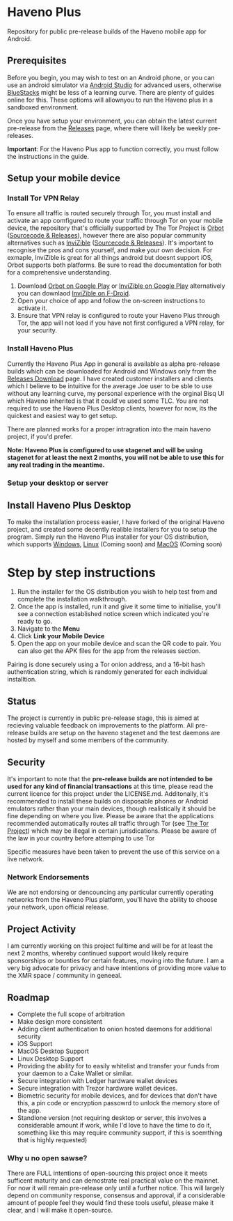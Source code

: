 # Haveno Plus

Repository for public pre-release builds of the Haveno mobile app for Android.

## Prerequisites

Before you begin, you may wish to test on an Android phone, or you can use an android simulator via [Android Studio](https://studio.android.com) for advanced users, otherwise [BlueStacks](https://www.bluestacks.com/download.html) might be less of a learning curve. There are plenty of guides online for this. These optioms will allownyou to run the Haveno plus in a sandboxed environment.

Once you have setup your environment, you can obtain the latest current pre-release from the [Releases](https://github.com/KewbitXMR/haveno-plus/releases) page, where there will likely be weekly pre-releases.

**Important**: For the Haveno Plus app to function correctly, you must follow the instructions in the guide.

## Setup your mobile device

### Install Tor VPN Relay

To ensure all traffic is routed securely through Tor, you must install and activate an app comfigured to route your traffic through Tor on your mobile device, the repository that's officially supported by The Tor Project is [Orbot](https://play.google.com/store/apps/details?id=org.torproject.android) ([Sourcecode & Releases](https://github.com/guardianproject/orbot/releases/tag/17.3.2-RC-1-tor-0.4.8.12)),  however there are also popular community alternatives such as [InviZible](https://play.google.com/store/apps/details?id=pan.alexander.tordnscrypt.gp) ([Sourcecode & Releases](https://github.com/Gedsh/InviZible/releases/tag/v2.3.0-beta)). It's important to recognise the pros and cons yourself, and make your own decision. For exmaple, InviZible is great for all things android but doesnt support iOS, Orbot supports both platforms. Be sure to read the documentation for both for a comprehensive understanding.

1. Download [Orbot on Google Play](https://play.google.com/store/apps/details?id=org.torproject.android) or [InviZible on Google Play](https://play.google.com/store/apps/details?id=pan.alexander.tordnscrypt.gp) alternatively you can downlaod [InviZible on F-Droid](https://f-droid.org/packages/pan.alexander.tordnscrypt.stable/).
3. Open your choice of app and follow the on-screen instructions to activate it.
4. Ensure that VPN relay is configured to route your Haveno Plus through Tor, the app will not load if you have not first configured a VPN relay, for your security.

### Install Haveno Plus

Currently the Haveno Plus App in general is available as alpha pre-release builds which can be downloaded for Android and Windows only from the [Releases Download](https://github.com/KewbitXMR/haveno-plus/releases) page. I have created customer installers and clients which I believe to be intuitive for the average Joe user to be sble to use without any learning curve, my personal experience with the orginal Bisq UI which Haveno inherited is that it could've used some TLC. You are not required to use the Haveno Plus Desktop clients, however for now, its the quickest and easiest way to get setup.

There are planned works for a proper intragration into the main haveno project, if you'd prefer.

**Note: Haveno Plus is comfigured to use stagenet and will be using stagenet for at least the next 2 months, you will not be able to use this for any real trading in the meantime.**

### Setup your desktop or server

## Install Haveno Plus Desktop

To make the installation process easier, I have forked of the original Haveno project, and created some decently realible installers for you to setup the program. Simply run the Haveno Plus installer for your OS distribution, which supports [Windows](https://github.com/KewbitXMR/haveno-plus/releases), [Linux](https://github.com/KewbitXMR/haveno-plus/releases) (Coming soon) and [MacOS](https://github.com/KewbitXMR/haveno-plus/releases) (Coming soon)

# Step by step instructions
1. Run the installer for the OS distribution you wish to help test from and complete the installation walkthrough.
2. Once the app is installed, run it and give it some time to initialise, you'll see a connection established notice screen which indicated you're ready to go.
3. Navigate to the **Menu**
4. Click **Link your Mobile Device**
5. Open the app on your mobile device and scan the QR code to pair. You can also get the APK files for the app from the releases section.

Pairing is done securely using a Tor onion address, and a 16-bit hash authentication string, which is randomly generated for each individual installtion.

## Status

The project is currently in public pre-release stage, this is aimed at recieving valuable feedback on improvements to the platform. All pre-release builds are setup on the haveno stagenet and the test daemons are hosted by myself and some members of the community.

## Security

It's important to note that the **pre-release builds are not intended to be used for any kind of financial transactions** at this time, please read the current licence for this project under the LICENSE.md. Additonally, it's recommended to install these builds on disposable phones or Android emulators rather than your main devices, though realistically it should be fine depending on where you live. Please be aware that the applications recommended automatically routes all traffic through Tor (see [The Tor Project](https://thetorproject.org)) which may be illegal in certain jurisdications. Please be aware of the law in your country before attemping to use Tor

Specific measures have been taken to prevent the use of this service on a live network.

### Network Endorsements

We are not endorsing or dencouncing any particular currently operating networks from the Haveno Plus platform, you'll have the ability to choose your network, upon official release.

## Project Activity

I am currently working on this project fulltime and will be for at least the next 2 months, whereby continued support would likely require sponsorships or bounties for certain features, moving into the future. I am a very big advocate for privacy and have intentions of providing more value to the XMR space / community in geneeal.

## Roadmap

- Complete the full scope of arbitration
- Make design more consistent
- Adding client authentication to onion hosted daemons for additional security
- iOS Support
- MacOS Desktop Support
- Linux Desktop Support
- Providing the ability for to easily whitelist and transfer your funds from your daemon to a Cake Wallet or similar.
- Secure integration with Ledger hardware wallet devices
- Secure integration with Trezor hardware wallet devices.
- Biometric security for mobile devices, and for devices that don't have this, a pin code or encryption passowrd to unlock the memory store of the app.
- Standlone version (not requiring desktop or server, this involves a considerable amount if work, while I'd love to have the time to do it, something like this may require community support, if this is soemthing that is highly requested)


### Why u no open sawse?

There are FULL intentions of open-sourcing this project once it meets sufficent maturity and can demostrate real practical value on the mainnet. For now it will remain pre-release only until a further notice. This will largely depend on community response, consensus and approval, if a considerable amount of people feel they would find these tools
useful, please make it clear, and I will make it open-source.
